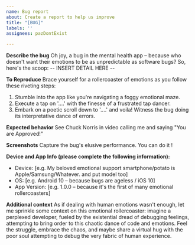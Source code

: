 ```yaml
---
name: Bug report
about: Create a report to help us improve
title: "[BUG]"
labels: ''
assignees: pazDontExist

---
```


**Describe the bug**
Oh joy, a bug in the mental health app – because who doesn't want their emotions to be as unpredictable as software bugs? So, here's the scoop: -- INSERT DETAIL HERE --

**To Reproduce**
Brace yourself for a rollercoaster of emotions as you follow these riveting steps:
1. Stumble into the app like you're navigating a foggy emotional maze.
2. Execute a tap on '....' with the finesse of a frustrated tap dancer.
3. Embark on a poetic scroll down to '....' and voila! Witness the bug doing its interpretative dance of errors.

**Expected behavior**
See Chuck Norris in video calling me and saying "You are Approved!"

**Screenshots**
Capture the bug's elusive performance. You can do it !

**Device and App Info (please complete the following information):**
 - Device: [e.g. My beloved emotional support smartphone/potato is Apple/Samsung/Whatever. and put model too]
 - OS: [e.g. Android 10 – because bugs are ageless / iOS 10]
 - App Version: [e.g. 1.0.0 – because it's the first of many emotional rollercoasters]

**Additional context**
As if dealing with human emotions wasn't enough, let me sprinkle some context on this emotional rollercoaster: imagine a perplexed developer, fueled by the existential dread of debugging feelings, attempting to bring order to this chaotic dance of code and emotions. Feel the struggle, embrace the chaos, and maybe share a virtual hug with the poor soul attempting to debug the very fabric of human experience.
